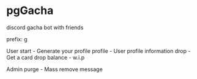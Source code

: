 # pgGacha
discord gacha bot with friends

prefix: g

User
start - Generate your profile
profile - User profile information
drop - Get a card drop
balance - w.i.p

Admin
purge - Mass remove message
